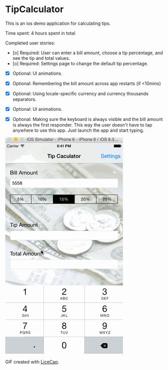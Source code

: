 # TipCalculator

This is an ios demo application for calculating tips.

Time spent: 4 hours spent in total

Completed user stories:

 * [o] Required: User can enter a bill amount, choose a tip percentage, and see the tip and total values.
 * [o] Required: Settings page to change the default tip percentage.
 * [x] Optional: UI animations.
 * [x] Optional: Remembering the bill amount across app restarts (if <10mins)
 * [x] Optional: Using locale-specific currency and currency thousands separators.
 * [x] Optional: UI animations.
 * [x] Optional: Making sure the keyboard is always visible and the bill amount is always the first responder. This way the user doesn't have to tap anywhere to use this app. Just launch the app and start typing.
 

![Video Walkthrough](prework.gif)

GIF created with [LiceCap](http://www.cockos.com/licecap/).


